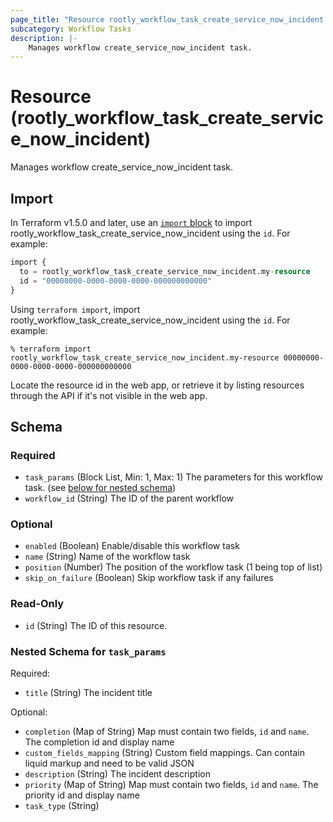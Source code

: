 ```yaml
---
page_title: "Resource rootly_workflow_task_create_service_now_incident - terraform-provider-rootly"
subcategory: Workflow Tasks
description: |-
    Manages workflow create_service_now_incident task.
---
```


# Resource (rootly_workflow_task_create_service_now_incident)

Manages workflow create_service_now_incident task.



## Import

In Terraform v1.5.0 and later, use an [`import` block](https://developer.hashicorp.com/terraform/language/import) to import rootly_workflow_task_create_service_now_incident using the `id`. For example:

```terraform
import {
  to = rootly_workflow_task_create_service_now_incident.my-resource
  id = "00000000-0000-0000-0000-000000000000"
}
```

Using `terraform import`, import rootly_workflow_task_create_service_now_incident using the `id`. For example:

```console
% terraform import rootly_workflow_task_create_service_now_incident.my-resource 00000000-0000-0000-0000-000000000000
```

Locate the resource id in the web app, or retrieve it by listing resources through the API if it's not visible in the web app.

<!-- schema generated by tfplugindocs -->
## Schema

### Required

- `task_params` (Block List, Min: 1, Max: 1) The parameters for this workflow task. (see [below for nested schema](#nestedblock--task_params))
- `workflow_id` (String) The ID of the parent workflow

### Optional

- `enabled` (Boolean) Enable/disable this workflow task
- `name` (String) Name of the workflow task
- `position` (Number) The position of the workflow task (1 being top of list)
- `skip_on_failure` (Boolean) Skip workflow task if any failures

### Read-Only

- `id` (String) The ID of this resource.

<a id="nestedblock--task_params"></a>
### Nested Schema for `task_params`

Required:

- `title` (String) The incident title

Optional:

- `completion` (Map of String) Map must contain two fields, `id` and `name`. The completion id and display name
- `custom_fields_mapping` (String) Custom field mappings. Can contain liquid markup and need to be valid JSON
- `description` (String) The incident description
- `priority` (Map of String) Map must contain two fields, `id` and `name`. The priority id and display name
- `task_type` (String)
